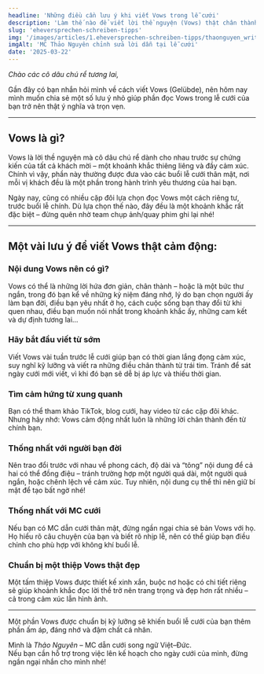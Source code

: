 ```yaml
---
headline: 'Những điều cần lưu ý khi viết Vows trong lễ cưới'
description: 'Làm thế nào để viết lời thề nguyện (Vows) thật chân thành và xúc động? MC cưới song ngữ Đức–Việt Thảo Nguyên chia sẻ những mẹo đơn giản giúp bạn tạo nên khoảnh khắc đáng nhớ trong lễ cưới.'
slug: 'eheversprechen-schreiben-tipps'
img: '/images/articles/1.eheversprechen-schreiben-tipps/thaonguyen_writing.webp'
imgAlt: 'MC Thảo Nguyên chỉnh sửa lời dẫn tại lễ cưới'
date: '2025-03-22'
---
```

*Chào các cô dâu chú rể tương lai,*

Gần đây có bạn nhắn hỏi mình về cách viết Vows (Gelübde), nên hôm nay mình muốn chia sẻ một số lưu ý nhỏ giúp phần đọc Vows trong lễ cưới của bạn trở nên thật ý nghĩa và trọn vẹn.

---

## Vows là gì?

Vows là lời thề nguyện mà cô dâu chú rể dành cho nhau trước sự chứng kiến của tất cả khách mời – một khoảnh khắc thiêng liêng và đầy cảm xúc. Chính vì vậy, phần này thường được đưa vào các buổi lễ cưới thân mật, nơi mỗi vị khách đều là một phần trong hành trình yêu thương của hai bạn.

Ngày nay, cũng có nhiều cặp đôi lựa chọn đọc Vows một cách riêng tư, trước buổi lễ chính. Dù lựa chọn thế nào, đây đều là một khoảnh khắc rất đặc biệt – đừng quên nhờ team chụp ảnh/quay phim ghi lại nhé!

---

## Một vài lưu ý để viết Vows thật cảm động:

### Nội dung Vows nên có gì?
Vows có thể là những lời hứa đơn giản, chân thành – hoặc là một bức thư ngắn, trong đó bạn kể về những kỷ niệm đáng nhớ, lý do bạn chọn người ấy làm bạn đời, điều bạn yêu nhất ở họ, cách cuộc sống bạn thay đổi từ khi quen nhau, điều bạn muốn nói nhất trong khoảnh khắc ấy, những cam kết và dự định tương lai...

### Hãy bắt đầu viết từ sớm
Viết Vows vài tuần trước lễ cưới giúp bạn có thời gian lắng đọng cảm xúc, suy nghĩ kỹ lưỡng và viết ra những điều chân thành từ trái tim. Tránh để sát ngày cưới mới viết, vì khi đó bạn sẽ dễ bị áp lực và thiếu thời gian.

### Tìm cảm hứng từ xung quanh
Bạn có thể tham khảo TikTok, blog cưới, hay video từ các cặp đôi khác. Nhưng hãy nhớ: Vows cảm động nhất luôn là những lời chân thành đến từ chính bạn.

### Thống nhất với người bạn đời
Nên trao đổi trước với nhau về phong cách, độ dài và “tông” nội dung để cả hai có thể đồng điệu – tránh trường hợp một người quá dài, một người quá ngắn, hoặc chênh lệch về cảm xúc. Tuy nhiên, nội dung cụ thể thì nên giữ bí mật để tạo bất ngờ nhé!

### Thống nhất với MC cưới
Nếu bạn có MC dẫn cưới thân mật, đừng ngần ngại chia sẻ bản Vows với họ. Họ hiểu rõ câu chuyện của bạn và biết rõ nhịp lễ, nên có thể giúp bạn điều chỉnh cho phù hợp với không khí buổi lễ.

### Chuẩn bị một thiệp Vows thật đẹp
Một tấm thiệp Vows được thiết kế xinh xắn, buộc nơ hoặc có chi tiết riêng sẽ giúp khoảnh khắc đọc lời thề trở nên trang trọng và đẹp hơn rất nhiều – cả trong cảm xúc lẫn hình ảnh.

---

Một phần Vows được chuẩn bị kỹ lưỡng sẽ khiến buổi lễ cưới của bạn thêm phần ấm áp, đáng nhớ và đậm chất cá nhân.

Mình là *Thảo Nguyên* – MC dẫn cưới song ngữ Việt–Đức.  
Nếu bạn cần hỗ trợ trong việc lên kế hoạch cho ngày cưới của mình, đừng ngần ngại nhắn cho mình nhé!